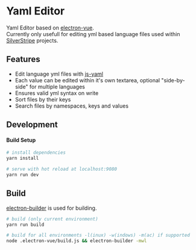 # Yaml Editor
Yaml Editor based on [electron-vue](https://github.com/SimulatedGREG/electron-vue).  
Currently only usefull for editing yml based language files used within [SilverStripe](https://github.com/silverstripe) projects. 

## Features
- Edit language yml files with [js-yaml](https://github.com/SimulatedGREG/electron-vue)
- Each value can be edited within it's own textarea, optional "side-by-side" for multiple languages
- Ensures valid yml syntax on write
- Sort files by their keys
- Search files by namespaces, keys and values

## Development

#### Build Setup
``` bash
# install dependencies
yarn install

# serve with hot reload at localhost:9080
yarn run dev
```

## Build
[electron-builder](https://www.electron.build/) is used for building.

``` bash
# build (only current environment)
yarn run build

# build for all environments -l(inux) -w(indows) -m(ac) if supported
node .electron-vue/build.js && electron-builder -mwl
```